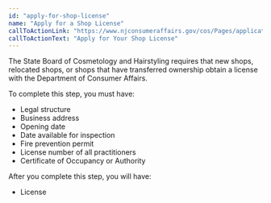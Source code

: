 ```yaml
---
id: "apply-for-shop-license"
name: "Apply for a Shop License"
callToActionLink: "https://www.njconsumeraffairs.gov/cos/Pages/applications.aspx"
callToActionText: "Apply for Your Shop License"
---
```


The State Board of Cosmetology and Hairstyling requires that new shops, relocated shops, or shops that have transferred ownership obtain a license with the Department of Consumer Affairs.

To complete this step, you must have:
- Legal structure 
- Business address 
- Opening date 
- Date available for inspection 
- Fire prevention permit 
- License number of all practitioners 
- Certificate of Occupancy or Authority

After you complete this step, you will have:
- License
